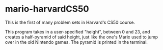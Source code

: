 # mario-harvardCS50
This is the first of many problem sets in Harvard's CS50 course.

This program takes in a user-specified "height", between 0 and 23, and creates a half-pyramid of said height, just like the one's Mario used to jump over
  in the old Nintendo games. The pyramid is printed in the terminal.
